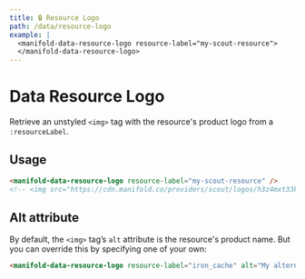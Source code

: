 ```yaml
---
title: 🔒 Resource Logo
path: /data/resource-logo
example: |
  <manifold-data-resource-logo resource-label="my-scout-resource">
  </manifold-data-resource-logo>
---
```


# Data Resource Logo

Retrieve an unstyled `<img>` tag with the resource's product logo from a
`:resourceLabel`.

## Usage

```html
<manifold-data-resource-logo resource-label="my-scout-resource" />
<!-- <img src="https://cdn.manifold.co/providers/scout/logos/h3z4mxt33k3ufm7rzmth0xa4r8.png" alt="Scout" /> -->
```

## Alt attribute

By default, the `<img>` tag’s `alt` attribute is the resource's product name. But you
can override this by specifying one of your own:

```html
<manifold-data-resource-logo resource-label="iron_cache" alt="My alternate text" />
```
